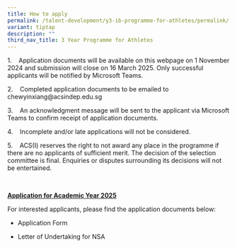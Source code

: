 ```yaml
---
title: How to apply
permalink: /talent-development/y3-ib-programme-for-athletes/permalink/
variant: tiptap
description: ""
third_nav_title: 3 Year Programme for Athletes
---
```

<p>1.&nbsp;&nbsp;&nbsp; Application documents will be available on this webpage
on 1 November 2024 and submission will close on 16 March 2025. Only successful
applicants will be notified by Microsoft Teams.</p>
<p>2.&nbsp;&nbsp;&nbsp; Completed application documents to be emailed to
<a rel="noopener noreferrer nofollow" target="_blank">chewyinxiang@acsindep.edu.sg</a>
</p>
<p>3.&nbsp;&nbsp;&nbsp; An acknowledgment message will be sent to the applicant
via Microsoft Teams to confirm receipt of application documents.</p>
<p>4.&nbsp;&nbsp;&nbsp; Incomplete and/or late applications will not be considered.</p>
<p>5.&nbsp;&nbsp;&nbsp; ACS(I) reserves the right to not award any place
in the programme if there are no applicants of sufficient merit. The decision
of the selection committee is final. Enquiries or disputes surrounding
its decisions will not be entertained.</p>
<p>&nbsp;</p>
<p><strong><u>Application for Academic Year 2025</u></strong>
</p>
<p>For interested applicants, please find the application documents below:</p>
<ul data-tight="true" class="tight">
<li>
<p>Application Form</p>
</li>
<li>
<p>Letter of Undertaking for NSA</p>
</li>
</ul>
<p></p>